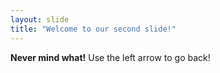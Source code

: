 ```yaml
---
layout: slide
title: "Welcome to our second slide!"
---
```

**Never mind what!**
Use the left arrow to go back!
